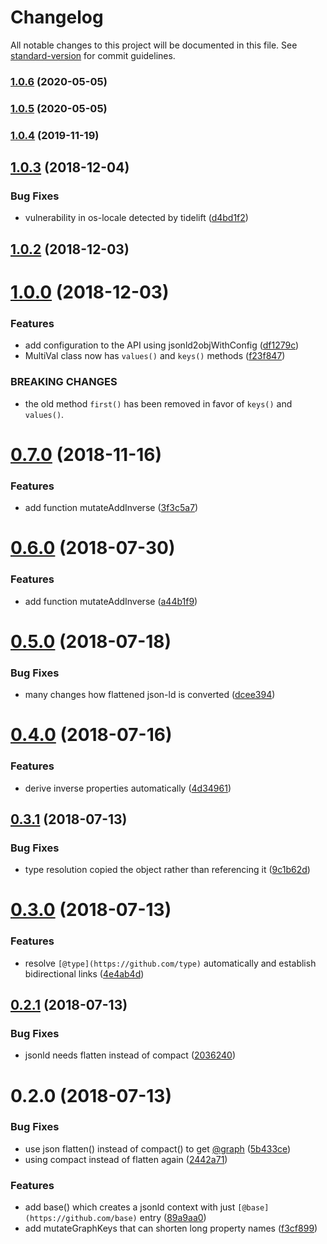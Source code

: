 # Changelog

All notable changes to this project will be documented in this file. See [standard-version](https://github.com/conventional-changelog/standard-version) for commit guidelines.

### [1.0.6](https://github.com/vsimko/jsonld-object-graph/compare/v1.0.4...v1.0.6) (2020-05-05)

### [1.0.5](https://github.com/vsimko/jsonld-object-graph/compare/v1.0.4...v1.0.5) (2020-05-05)

### [1.0.4](https://github.com/vsimko/jsonld-object-graph/compare/v1.0.3...v1.0.4) (2019-11-19)

<a name="1.0.3"></a>
## [1.0.3](https://github.com/vsimko/jsonld-object-graph/compare/v1.0.2...v1.0.3) (2018-12-04)


### Bug Fixes

* vulnerability in os-locale detected by tidelift ([d4bd1f2](https://github.com/vsimko/jsonld-object-graph/commit/d4bd1f2))



<a name="1.0.2"></a>
## [1.0.2](https://github.com/vsimko/jsonld-object-graph/compare/v1.0.0...v1.0.2) (2018-12-03)



<a name="1.0.0"></a>
# [1.0.0](https://github.com/vsimko/graphql-jsonld-utils/compare/v0.7.0...v1.0.0) (2018-12-03)


### Features

* add configuration to the API using jsonld2objWithConfig ([df1279c](https://github.com/vsimko/graphql-jsonld-utils/commit/df1279c))
* MultiVal class now has `values()` and `keys()` methods ([f23f847](https://github.com/vsimko/graphql-jsonld-utils/commit/f23f847))


### BREAKING CHANGES

* the old method `first()` has been removed
in favor of `keys()` and `values()`.



<a name="0.7.0"></a>
# [0.7.0](https://github.com/vsimko/graphql-jsonld-utils/compare/v0.5.0...v0.7.0) (2018-11-16)


### Features

* add function mutateAddInverse ([3f3c5a7](https://github.com/vsimko/graphql-jsonld-utils/commit/3f3c5a7))



<a name="0.6.0"></a>
# [0.6.0](https://github.com/vsimko/graphql-jsonld-utils/compare/v0.5.0...v0.6.0) (2018-07-30)


### Features

* add function mutateAddInverse ([a44b1f9](https://github.com/vsimko/graphql-jsonld-utils/commit/a44b1f9))



<a name="0.5.0"></a>
# [0.5.0](https://github.com/vsimko/graphql-jsonld-utils/compare/v0.4.0...v0.5.0) (2018-07-18)


### Bug Fixes

* many changes how flattened json-ld is converted ([dcee394](https://github.com/vsimko/graphql-jsonld-utils/commit/dcee394))



<a name="0.4.0"></a>
# [0.4.0](https://github.com/vsimko/graphql-jsonld-utils/compare/v0.3.1...v0.4.0) (2018-07-16)


### Features

* derive inverse properties automatically ([4d34961](https://github.com/vsimko/graphql-jsonld-utils/commit/4d34961))



<a name="0.3.1"></a>
## [0.3.1](https://github.com/vsimko/graphql-jsonld-utils/compare/v0.3.0...v0.3.1) (2018-07-13)


### Bug Fixes

* type resolution copied the object rather than referencing it ([9c1b62d](https://github.com/vsimko/graphql-jsonld-utils/commit/9c1b62d))



<a name="0.3.0"></a>
# [0.3.0](https://github.com/vsimko/graphql-jsonld-utils/compare/v0.2.1...v0.3.0) (2018-07-13)


### Features

* resolve `[@type](https://github.com/type)` automatically and establish bidirectional links ([4e4ab4d](https://github.com/vsimko/graphql-jsonld-utils/commit/4e4ab4d))



<a name="0.2.1"></a>
## [0.2.1](https://github.com/vsimko/graphql-jsonld-utils/compare/v0.2.0...v0.2.1) (2018-07-13)


### Bug Fixes

* jsonld needs flatten instead of compact ([2036240](https://github.com/vsimko/graphql-jsonld-utils/commit/2036240))



<a name="0.2.0"></a>
# 0.2.0 (2018-07-13)


### Bug Fixes

* use json flatten() instead of compact() to get [@graph](https://github.com/graph) ([5b433ce](https://github.com/vsimko/graphql-jsonld-utils/commit/5b433ce))
* using compact instead of flatten again ([2442a71](https://github.com/vsimko/graphql-jsonld-utils/commit/2442a71))


### Features

* add base() which creates a jsonld context with just `[@base](https://github.com/base)` entry ([89a9aa0](https://github.com/vsimko/graphql-jsonld-utils/commit/89a9aa0))
* add mutateGraphKeys that can shorten long property names ([f3cf899](https://github.com/vsimko/graphql-jsonld-utils/commit/f3cf899))
